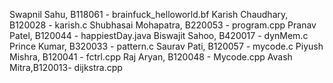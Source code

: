 Swapnil Sahu, B118061 - brainfuck_helloworld.bf
Karish Chaudhary, B120028 - karish.c
Shubhasai Mohapatra, B220053 - program.cpp
Pranav Patel, B120044 - happiestDay.java
Biswajit Sahoo, B420017 - dynMem.c
Prince Kumar, B320033 - pattern.c
Saurav Pati, B120057 - mycode.c
Piyush Mishra, B120041 - fctrl.cpp
Raj Aryan, B120048 - Mycode.cpp
Avash Mitra,B120013- dijkstra.cpp
